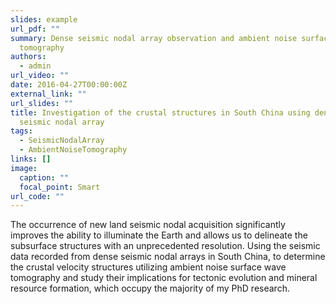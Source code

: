 ```yaml
---
slides: example
url_pdf: ""
summary: D﻿ense seismic nodal array observation and ambient noise surface wave
  tomography
authors:
  - admin
url_video: ""
date: 2016-04-27T00:00:00Z
external_link: ""
url_slides: ""
title: Investigation of the crustal structures in South China using dense
  seismic nodal array
tags:
  - SeismicNodalArray
  - AmbientNoiseTomography
links: []
image:
  caption: ""
  focal_point: Smart
url_code: ""
---
```

The occurrence of new land seismic nodal acquisition significantly improves the ability to illuminate the Earth and allows us to delineate the subsurface structures with an unprecedented resolution. Using the seismic data recorded from dense seismic nodal arrays in South China, to determine the crustal velocity structures utilizing ambient noise surface wave tomography and study their implications for tectonic evolution and mineral resource formation, which occupy the majority of my PhD research.